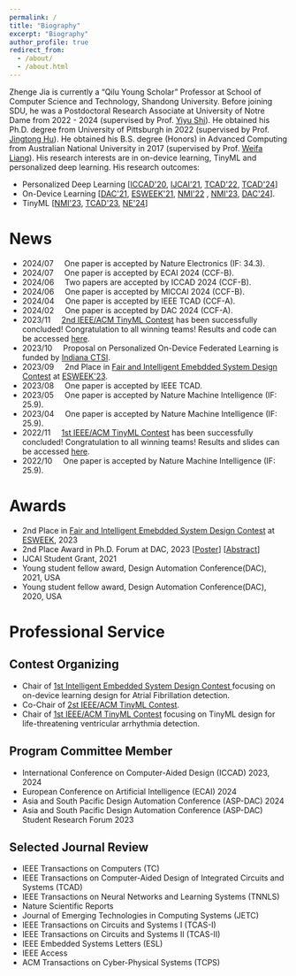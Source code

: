```yaml
---
permalink: /
title: "Biography"
excerpt: "Biography"
author_profile: true
redirect_from: 
  - /about/
  - /about.html
---
```

Zhenge Jia is currently a “Qilu Young Scholar” Professor at School of Computer Science and Technology, Shandong University.
Before joining SDU, he was a Postdoctoral Research Associate at University of Notre Dame from 2022 - 2024 (supervised by Prof. [Yiyu Shi](https://www3.nd.edu/~scl/index.html)). 
He obtained his Ph.D. degree from University of Pittsburgh in 2022 (supervised by Prof. [Jingtong Hu](https://sites.pitt.edu/~jthu/index.html)). 
He obtained his B.S. degree (Honors) in Advanced Computing from Australian National University in 2017 (supervised by Prof. [Weifa Liang](https://www.cs.cityu.edu.hk/~weliang/)). 
His research interests are in on-device learning, TinyML and personalized deep learning.
His research outcomes:
* Personalized Deep Learning [[ICCAD'20](https://dl.acm.org/doi/abs/10.1145/3400302.3415774?casa_token=tqZyGxa0C34AAAAA:gulGfir-bcDA-Y5VLTB6Dofwk20T4rGazQjxrxcH10hyNhrpHaW5vocT9eviqRBDMvYE_553wDGq7ao), [IJCAI'21](https://www.ijcai.org/proceedings/2021/0359.pdf), [TCAD'22](https://ieeexplore.ieee.org/document/9743335), [TCAD'24](https://ieeexplore.ieee.org/document/10499975)]
* On-Device Learning [[DAC'21](https://ieeexplore.ieee.org/document/9586123/metrics#metrics), [ESWEEK'21](https://dl.acm.org/doi/10.1145/3476987), [NMI'22](https://www.nature.com/articles/s42256-022-00567-4) , [NMI'23](https://www.nature.com/articles/s42256-023-00670-0),  [DAC'24](https://arxiv.org/abs/2311.12275)].
* TinyML [[NMI'23](https://www.nature.com/articles/s42256-023-00659-9), [TCAD'23](https://ieeexplore.ieee.org/document/10233940), [NE'24](https://www.nature.com/articles/s41928-024-01213-0)]


# News
* 2024/07 &nbsp; &nbsp;    One paper is accepted by Nature Electronics (IF: 34.3).
* 2024/07 &nbsp; &nbsp;    One paper is accepted by ECAI 2024 (CCF-B).
* 2024/06 &nbsp; &nbsp;    Two papers are accepted by ICCAD 2024 (CCF-B).
* 2024/06 &nbsp; &nbsp;    One paper is accepted by MICCAI 2024 (CCF-B).
* 2024/04 &nbsp; &nbsp;    One paper is accepted by IEEE TCAD (CCF-A).
* 2024/02 &nbsp; &nbsp;    One paper is accepted by DAC 2024 (CCF-A).
* 2023/11 &nbsp; &nbsp;    [2nd IEEE/ACM TinyML Contest](https://tinymlcontest.github.io/TinyML-Design-Contest-2023/) has been successfully concluded! Congratulation to all winning teams! Results and code can be accessed [here](https://tinymlcontest.github.io/TinyML-Design-Contest-2023/Winners.html).
* 2023/10 &nbsp; &nbsp;    Proposal on Personalized On-Device Federated Learning is funded by [Indiana CTSI](https://indianactsi.org/).
* 2023/09 &nbsp; &nbsp;    2nd Place in [Fair and Intelligent Emebdded System Design Contest](https://esfair2023.github.io/ESFair/) at [ESWEEK'23](https://esweek.org/tiny-and-fair-ml-design/). 
* 2023/08 &nbsp; &nbsp;    One paper is accepted by IEEE TCAD.
* 2023/05 &nbsp; &nbsp;    One paper is accepted by Nature Machine Intelligence (IF: 25.9).
* 2023/04 &nbsp; &nbsp;    One paper is accepted by Nature Machine Intelligence (IF: 25.9).
* 2022/11 &nbsp; &nbsp;    [1st IEEE/ACM TinyML Contest](https://tinymlcontest.github.io/TinyML-Design-Contest/) has been successfully concluded! Congratulation to all winning teams! Results and slides can be accessed [here](https://tinymlcontest.github.io/TinyML-Design-Contest/Winners.html).
* 2022/10 &nbsp; &nbsp;    One paper is accepted by Nature Machine Intelligence (IF: 25.9).

[//]: # (* 2022/08 &nbsp; &nbsp;    Join [Sustainable Computing Laboratory &#40;SCL&#41;]&#40;https://www3.nd.edu/~scl/index.html&#41; at University of Notre Dame.)

[//]: # (* 2022/08 &nbsp; &nbsp;    Obtain Ph.D. degree from University of Pittsburgh.)

[//]: # (* 2022/07 &nbsp; &nbsp;    Launch [1st IEEE/ACM TinyML Contest]&#40;https://tinymlcontest.github.io/TinyML-Design-Contest/&#41;.)

# Awards
* 2nd Place in [Fair and Intelligent Emebdded System Design Contest](https://esfair2023.github.io/ESFair/) at [ESWEEK](https://esweek.org/tiny-and-fair-ml-design/), 2023 
* 2nd Place Award in Ph.D. Forum at DAC, 2023 [[Poster](https://drive.google.com/file/d/117iJwE_jHYDHIGQ5v2BSLEYuU1khPRd0/view?usp=sharing)] [[Abstract](https://drive.google.com/file/d/1D79GJMJfS3gwThoH8d4TxPMr2FrZ193D/view?usp=sharing)]
* IJCAI Student Grant, 2021
* Young student fellow award, Design Automation Conference(DAC), 2021, USA 
* Young student fellow award, Design Automation Conference(DAC), 2020, USA


# Professional Service 
## Contest Organizing 
* Chair of [1st Intelligent Embedded System Design Contest ](https://iesdcontest.github.io/iesd-2024/) focusing on on-device learning design for Atrial Fibrillation detection. 
* Co-Chair of [2st IEEE/ACM TinyML Contest](https://tinymlcontest.github.io/TinyML-Design-Contest-2023/index.html). 
* Chair of [1st IEEE/ACM TinyML Contest](https://tinymlcontest.github.io/TinyML-Design-Contest/) focusing on TinyML design for life-threatening ventricular arrhythmia detection. 

## Program Committee Member
* International Conference on Computer-Aided Design (ICCAD) 2023, 2024
* European Conference on Artificial Intelligence (ECAI) 2024
* Asia and South Pacific Design Automation Conference (ASP-DAC) 2024
* Asia and South Pacific Design Automation Conference (ASP-DAC) Student Research Forum 2023

## Selected Journal Review
* IEEE Transactions on Computers (TC)
* IEEE Transactions on Computer-Aided Design of Integrated Circuits and Systems (TCAD)
* IEEE Transactions on Neural Networks and Learning Systems (TNNLS)
* Nature Scientific Reports
* Journal of Emerging Technologies in Computing Systems (JETC)
* IEEE Transactions on Circuits and Systems I (TCAS-I)
* IEEE Transactions on Circuits and Systems II (TCAS-II)
* IEEE Embedded Systems Letters (ESL)
* IEEE Access
* ACM Transactions on Cyber-Physical Systems (TCPS)





[//]: # (# Teaching &#40;as Teaching Assistant&#41;)

[//]: # (* **ECE 0142** Computer Organization, Spring 2018)

[//]: # (* **ECE 0132** Digital Logic, Fall 2018)

[//]: # (* **ECE 0501** Digital Logic Laboratory, Spring 2019)

[//]: # (* **CoE 1502** Advanced Digital Design Concepts, Fall 2019)